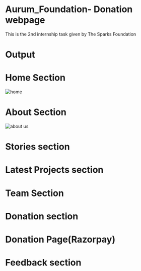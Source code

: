 # Aurum_Foundation- Donation webpage
This is the 2nd internship task given by The Sparks Foundation 
# Output

# Home Section
![home](https://github.com/Soumya2196/Aurum_Foundation/assets/91028773/d1af856f-a974-452d-84ff-6573da2c19c1)
# About Section
![about us](https://github.com/Soumya2196/Aurum_Foundation/assets/91028773/d20cf6e3-5cf7-4860-a72e-ff1077c51b2d)
# Stories section
# Latest Projects section
# Team Section
# Donation section
# Donation Page(Razorpay)
# Feedback section
